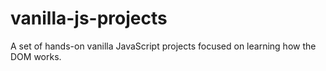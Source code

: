 # vanilla-js-projects
A set of hands-on vanilla JavaScript projects focused on learning how the DOM works.
